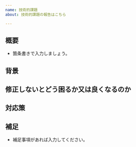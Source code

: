 ```yaml
---
name: 技術的課題
about: 技術的課題の報告はこちら

---
```


## 概要
- 箇条書きで入力しましょう。

## 背景


## 修正しないとどう困るか又は良くなるのか

## 対応策
<!-- 現時点で思いつくものがあれば箇条書きで記載 -->


## 補足
- 補足事項があれば入力してください。